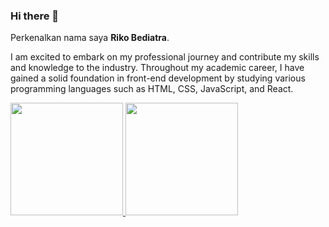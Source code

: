 ### Hi there 👋

Perkenalkan nama saya **Riko Bediatra**.

I am excited to embark on my professional journey and contribute my skills and knowledge to the industry. Throughout my academic career, I have gained a solid foundation in front-end development by studying various programming languages such as HTML, CSS, JavaScript, and React.

<p align="left">
<a href="https://github.com/rikobediatra">
  <img height="180em" src="https://github-readme-stats-eight-theta.vercel.app/api?username=rikobediatra&show_icons=true&theme=algolia&include_all_commits=true&count_private=true"/>
  <img height="180em" src="https://github-readme-stats-eight-theta.vercel.app/api/top-langs/?username=rikobediatra&layout=compact&langs_count=8&theme=algolia"/>
</a>
</p>
<!--
**rikobediatra/rikobediatra** is a ✨ _special_ ✨ repository because its `README.md` (this file) appears on your GitHub profile.

Here are some ideas to get you started:

- 🔭 I’m currently working on ...
- 🌱 I’m currently learning ...
- 👯 I’m looking to collaborate on ...
- 🤔 I’m looking for help with ...
- 💬 Ask me about ...
- 📫 How to reach me: ...
- 😄 Pronouns: ...
- ⚡ Fun fact: ...

Saya bertanggung jawab pada kualitas materi iOS dengan dibekali [sertifikasi dari University of Toronto](https://www.coursera.org/account/accomplishments/specialization/CLKJD8XBXJ3M).\

Saya juga memiliki gelar [Google Associate Android Developer](https://www.credential.net/h5deoi5h) sejak 2019.\

Jika kamu tertarik untuk berkenalan denganku, silakan ikuti akun [Linkedin](https://www.linkedin.com/in/gilang-adhan/)ku ya.
-->
